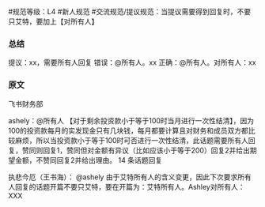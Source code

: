 #规范等级：L4 
#新人规范
#交流规范/提议规范：当提议需要得到回复时，不要只艾特，要加上【对所有人】
### 总结
提议：xx，需要所有人回复
错误：@所有人。xx
正确：@所有人。对所有人：xx
### 原文
飞书财务部

ashely：@所有人 【对于剩余投资款小于等于100时当月进行一次性结清】，因为100的投资款每月的实发现金只有几块钱，每月都要计算且对财务和成员双方都比较麻烦，所以当投资款小于等于100时可否进行一次性结清，此话题需要所有人回复，赞同则回复1，赞同但对金额有异议（比如应该小于等于200）回复2并给出期望金额，不赞同回复2并给出理由。
14 条话题回复


执悲今厄（王书海）：
@ashely 由于艾特所有人的含义变更，因此下次要求所有人回复的话题开篇不要只艾特，要在开篇为：艾特所有人。Ashley对所有人：XXX